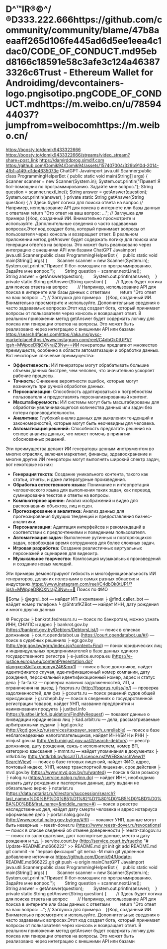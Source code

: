 # D^™IR®©^\/®D333.222.666https://github.com/community/community/blame/47b8aeaaff265d106fe445ad6d5ee1eea4c1dac0/CODE_OF_CONDUCT.md95ebd8166c18591e58c3afe3c124a463873326c6Trust - Ethereum Wallet for Androidimg/devcontainers-logo.pngisotipo.pngCODE_OF_CONDUCT.mdhttps://m.weibo.cn/u/7859444037?jumpfrom=weibocomhttps://m.weibo.cn/
https://boosty.to/domik9433322666
https://boosty.to/domik9433322666/streams/video_stream?share=post_link
https://damirddprog.simdif.com
https://github.com/Domik94/Domik94/assets/157407004/329b910d-2014-4fb1-a149-d1de4635073e
ChatGPT Javaimport java.util.Scanner;public class ProgrammingHelperBot {    public static void main(String[] args) {        Scanner scanner = new Scanner(System.in);        System.out.println("Привет! Я бот-помощник по программированию. Задайте мне вопрос.");        String question = scanner.nextLine();        String answer = getAnswer(question);        System.out.println(answer);    }    private static String getAnswer(String question) {        // Здесь будет логика для поиска ответа на вопрос        // Например, использование API для поиска в интернете или базы данных с ответами        return "Это ответ на ваш вопрос: ..."; // Заглушка для примера    }}Код, созданный ИИ. Внимательно просмотрите и используйте. Дополнительные сведения о часто задаваемых вопросах.Этот код создает бота, который принимает вопросы от пользователя через консоль и возвращает ответ. В реальном приложении метод getAnswer будет содержать логику для поиска или генерации ответов на вопросы. Это может быть реализовано через интеграцию с внешними API или базами ChatGPT Javaimport java.util.Scanner;public class ProgrammingHelperBot {    public static void main(String[] args) {        Scanner scanner = new Scanner(System.in);        System.out.println("Привет! Я бот-помощник по программированию. Задайте мне вопрос.");        String question = scanner.nextLine();        String answer = getAnswer(question);        System.out.println(answer);    }    private static String getAnswer(String question) {        // Здесь будет логика для поиска ответа на вопрос        // Например, использование API для поиска в интернете или базы данных с ответами        return "Это ответ на ваш вопрос: ..."; // Заглушка для примера    }}Код, созданный ИИ. Внимательно просмотрите и используйте. Дополнительные сведения о часто задаваемых вопросах.Этот код создает бота, который принимает вопросы от пользователя через консоль и возвращает ответ. В реальном приложении метод getAnswer будет содержать логику для поиска или генерации ответов на вопросы. Это может быть реализовано через интеграцию с внешними API или базами 
https://search4faces.comhttps://aka.ms/pvsc-marketplacehttps://www.instagram.com/reel/C4dbOk0tUP1/?igsh=MWpqeDRjOXNrajZ3Nw==ИИ генераторы предлагают множество преимуществ, особенно в области автоматизации и обработки данных. Вот некоторые ключевые преимущества:

- **Эффективность:** ИИ генераторы могут обрабатывать большие объемы данных быстрее, чем человек, что значительно ускоряет рабочие процессы.
- **Точность:** Снижение вероятности ошибок, которые могут возникнуть при ручной обработке данных.
- **Персонализация:** Способность адаптироваться к потребностям пользователя и предоставлять персонализированный контент.
- **Масштабируемость:** ИИ системы могут быть масштабированы для обработки увеличивающегося количества данных или задач без потери производительности.
- **Аналитика:** Глубокий анализ данных для выявления тенденций и закономерностей, которые могут быть неочевидны для человека.
- **Автоматизация решений:** Способность предлагать решения на основе анализа данных, что может помочь в принятии обоснованных решений.

Эти преимущества делают ИИ генераторы ценным инструментом во многих отраслях, включая маркетинг, финансы, здравоохранение и многие другие.ИИ генераторы могут выполнять широкий спектр задач, вот некоторые из них:

- **Генерация текста:** Создание уникального контента, такого как статьи, отчеты, и даже литературные произведения.
- **Обработка естественного языка:** Понимание и интерпретация человеческого языка для выполнения таких задач, как перевод, суммирование текстов и ответы на вопросы.
- **Компьютерное зрение:** Анализ изображений и видео для распознавания объектов, лиц и сцен.
- **Прогнозирование и аналитика:** Анализ данных для прогнозирования будущих тенденций и предоставления бизнес-аналитики.
- **Персонализация:** Адаптация интерфейсов и рекомендаций в соответствии с предпочтениями и поведением пользователя.
- **Автоматизация задач:** Выполнение рутинных и повторяющихся задач, освобождая время сотрудников для более сложных задач.
- **Игровая разработка:** Создание реалистичных виртуальных персонажей и сценариев для видеоигр.
- **Музыкальное творчество:** Композиция музыкальных произведений и создание новых мелодий.

Эти примеры демонстрируют гибкость и многофункциональность ИИ генераторов, делая их полезными в самых разных областях и индустриях.https://www.instagram.com/reel/C4dbOk0tUP1/?igsh=MWpqeDRjOXNrajZ3Nw==🤨 Поиск по ФИО

🤖Боты
├ @egrul_bot — найдет ИП и компании
├ @find_caller_bot — найдет номер телефона
└ @ShtrafKZBot — найдет ИНН, дату рождения и много других данных

⚙️ Ресурсы
├ bankrot.fedresurs.ru — поиск по банкротам, можно узнать ИНН, СНИЛС и адрес
├ bankrot.gov.by (https://bankrot.gov.by/Debtors/DebtorsList/) — поиск в списках должников
├ court.opendatabot.ua (https://court.opendatabot.ua/#/) — поиск в судебных решениях
├ egr.gov.by (http://egr.gov.by/egrn/index.jsp?content=Find) — поиск юридических лиц и индивидуальных предпринимателей в базе данных единого государственного регистра
├ e-justice.europa.eu (https://e-justice.europa.eu/contentPresentation.do?plang=en&idTaxonomy=246&m=1) — поиск в базе должников, найдет идентификатор случая, идентификационный номер компании, дату рождения, персональный идентификационный номер, адрес и статус дела
├ fa-fa.kz — проверка наличия задолженностей, ИП, и ограничения на выезд
├ fssprus.ru (http://fssprus.ru/iss/ip/) — проверка задолженностей, для физ
├ gcourts.ru — поиск решений судов общей юрисдикции
├ gr.rcheph.by — поиск в  сведениях о государственной регистрации товаров, найдет УНП, название предприятия и наименования продукта
├ justbel.info (https://justbel.info/Liquidation/FindMyRequest) — покажет данные о ликвидации юридических лиц
├ kad.arbitr.ru — дела, рассматриваемые арбитражными судами
├ kgd.gov.kz (http://kgd.gov.kz/ru/services/taxpayer_search_unreliable) — поиск в базе неблагонадежных налогоплательщиков, найдет ИНН/БИН и РНН
├ minjust.gov.ua (http://erb.minjust.gov.ua/#/search-debtors) — реестр должников, дату рождения, связь с исполнителем, номер ВП, категорию взыскания
├ mmnt.ru — найдет упоминания в документах
├ mtkrbti.by (http://mtkrbti.by/local/TL/Licence.nsf/WEBSearchView1?SearchView) — поиск в базе готовых лицензий, найдет ФИО, адрес, почтовый индекс, УНП, номер транспортной лицензии, срок действия
├ mvd.gov.by (https://www.mvd.gov.by/ru/wanted) — поиск в базе розыску
├ nalog.ru (https://service.nalog.ru/inn.do) — найдет ИНН, необходимо указать дату рождения и паспортные данные, дату выдачи не обязательно верно
├ notariat.ru (https://data.notariat.ru/directory/succession/search?last_name=%D0%BF%D0%B5%D1%82%D1%80%D0%B5%D0%BD%D0%BA%D0%BE&first_name=&middle_name=#) — поиск в реестре наследственных дел, найдет дату смерти человека и адрес нотариуса оформившее дело
├ portal.nalog.gov.by (http://www.portal.nalog.gov.by/grp/#!fl) — покажет УНП, данные могут быть неверные
├ reestr-dover.ru (https://www.reestr-dover.ru/revocations) — поиск в списке сведений об отмене доверенности
├ reestr-zalogov.ru — поиск по залогодателям, даст паспортные данные, место и дату рождения и т.д.
├ service.court.by (http://service.court.by/ruecho "# Update-README.md666222" >> README.md 
git init 
git add README.md 
git commit -m "первая фиксация" 
git ветка -M main 
git удаленное добавление источника https://github.com/Domik94/Update- README.md666222.git
 git push -u origin mainChatGPT Javaimport java.util.Scanner;public class ProgrammingHelperBot {    public static void main(String[] args) {        Scanner scanner = new Scanner(System.in);        System.out.println("Привет! Я бот-помощник по программированию. Задайте мне вопрос.");        String question = scanner.nextLine();        String answer = getAnswer(question);        System.out.println(answer);    }    private static String getAnswer(String question) {        // Здесь будет логика для поиска ответа на вопрос        // Например, использование API для поиска в интернете или базы данных с ответами        return "Это ответ на ваш вопрос: ..."; // Заглушка для примера    }}Код, созданный ИИ. Внимательно просмотрите и используйте. Дополнительные сведения о часто задаваемых вопросах.Этот код создает бота, который принимает вопросы от пользователя через консоль и возвращает ответ. В реальном приложении метод getAnswer будет содержать логику для поиска или генерации ответов на вопросы. Это может быть реализовано через интеграцию с внешними API или базами 
